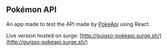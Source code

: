 ## Pokémon API

An app made to test the API made by [PokeApi](https://pokeapi.co) using React.

Live version hosted on surge: [http://guigso-pokeapi.surge.sh/](http://guigso-pokeapi.surge.sh/)
